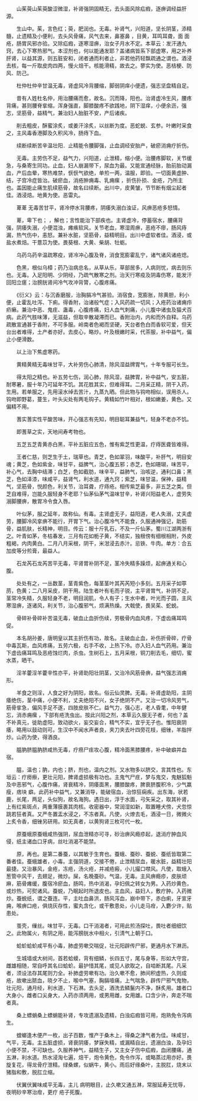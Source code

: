 <!-- { "loadSidebar": true } -->
　　山茱萸山茱萸酸涩微湿，补肾强阴固精无，去头面风除疝瘕，逐痹调经益肝源。

　　生山中。茱，言色红；萸，肥润也。无毒。补肾气，兴阳道，坚长阴茎，添精髓，止遗精及小便利，去头风骨痛，风气去来，鼻塞鼻 ，目黄，耳鸣耳聋，面 面疮，肠胃风邪亦验。又除疝瘕，逐寒湿痹，治女子月水不定。本草云：发汗通九窍，去心下寒热邪气。本涩剂也，何以能通发耶？盖诸病皆系下部虚寒，用之补养肝肾，以益其源，则五脏安和，闭者通而利者止，非若他药轻飘疏通之谓也。酒浸去核，每一斤取皮肉四两，慢火焙干。核能滑精，故去之。蓼实为使。恶桔梗、防风、防己。

　　杜仲杜仲辛甘温无毒，肾虚风冷背腰缩，脚弱阴痒小便遗，强志坚盘精自足。

　　昔有人姓杜名仲，用治腰痛而愈，故名。沉而降，阳也。治肾虚冷生风，腰疼背痛，甚则腰脊挛缩，浑身强直，脚膝酸疼不欲践地，阴下湿痒，小便余沥，强志，坚筋骨，益精气，兼治妇人胎脏不安，产后诸疾。

　　削去粗皮，酥蜜涂炙，或姜汗涂炙，以丝断为度。恶蛇蜕、玄参。叶嫩时采食之，主风毒香港脚及久积风冷，肠痔下血。

　　续断续断苦辛温壮阳．止精能令腰脚强，止血调经安胎产，破瘀消痈疗折伤。

　　无毒。主劳伤不足，益气力，兴阳道，止泄精，缩小便。治腰疼脚软，关节缓急，与桑寄生同功。止血，妇人崩漏带下，尿血为最。又能宣通经脉，胎前胎动漏血，产后血晕，寒热难禁，恹恹气欲绝，单煎一两，温服，即验。一切面黄虚肿、 结，子宫冷症皆治。破瘀血，消疮肿痈毒、乳痈瘰 ，折伤扑损、金疮，乃所主也。盖因能止痛生肌续筋骨，故名曰续断。出川中，皮黄皱，节节断有烟尘起者佳。酒浸焙。地黄为使。恶雷丸。

　　萆萆 无毒苦甘平，肾冷停水背腰疼，阴痿失溺白浊证，风痹恶疮多怒情。

　　萆，卑下也； ，解也；言性能治下部疾也。主肾虚冷，停蓄宿水，腰痛背强，阴痿失溺，小便混浊，瘫痪软风，关节老血，寒湿周痹，恶疮不瘳，肠风痔漏，热气伤中，恚怒。兼补水脏，坚筋骨，益精明目。出川中虚软者佳。酒浸，或盐水煮焙。干薏苡为使。畏葵根、大黄、柴胡、牡蛎。

　　乌药乌药辛温疏寒疫，肾冷冲心腹及脊，消食宽膨霍乱宁，诸气诸风诸疮熄。

　　色黑，根似乌樟；药乃治病总名，从草从乐，草部居多，人病则忧，病去则乐也。无毒。入足阳明、少阴经，乃疏气散寒之剂。治天行寒疫及阴毒伤寒，能发汗回阳立瘥；治膀胱肾间冷气攻冲背膂，心腹疼痛。

　　《衍义》云：与沉香磨服，治胸膈冷气甚验。消宿食，宽膨胀，除黄胆，利小便，止霍乱吐泻、下痢。得香附，治诸般气症；入风药疏一切风；入疮药治诸痈疖疥癞。兼治中恶、鬼疰、蛊毒，心腹疼痛，妇人血气刺痛，小儿腹中诸虫及猫犬百病。此药气胜味薄，无滋益，但取辛散凝滞而已。香附治内，内和而外自释。乌药疏散宣通甚于香附，不可多服。岭南者色褐而坚硬，天台者色白而香软可爱，但天台出者难得，土产者亦好。去皮心，略炒。叶及根嫩时采，代茶服，补中益气，偏止小便滑数。

　　以上治下焦虚寒药。

　　黄精黄精无毒味甘平，大补劳伤心肺清，除风湿益牌胃气，十年专服可长生。

　　得太阳之精也。补五劳七伤，润心肺，除风湿，益脾胃，补中益气，安五脏，耐寒暑，服十年乃可延年不饥。其花胜其实，但难得耳。二月采正精，阴干入药，生用。若单服之，先用滚水绰去苦汁，九蒸九晒。但此物与钩吻相似，误用杀人。钩吻即野葛，蔓生，叶头尖处有两毛钩子。黄精如竹叶相对，根如嫩姜，黄色。又偏精不用。

　　蓍实蓍实性平酸苦味，开心强志有先知，明目聪耳兼益气，轻身不老亦不饥。

　　即蓍草之实，天地间寿考物也。

　　五芝五芝青黄赤白黑，平补五脏应五色，惟有紫芝性更温，疗痔医聋皆难得。

　　王者仁慈，则芝生于土，瑞草也。青芝，色如翠羽，味酸平，补肝气，明目安魂；黄芝，色如紫金，味甘平，益脾气，治心腹五邪；赤芝，色如珊瑚，味苦平，补心气，去胸中结滞；白芝，色如截肪，味辛平，益肺气，治咳逆，通利口鼻；黑芝，色如泽漆，味咸平，益肾气，利水道，通九窍；紫芝，味甘温，保神，益精气，坚筋骨，悦颜色，利关节，治耳聋，疗痔疮。相传紫芝最多，非五芝之类。但芝自难得，岂能久服轻身不老耶？仙茅仙茅气温味甘辛，补肾兴阳益老人，虚劳失溺脚腰痹，散胃冷令食入唇。

　　叶似茅，服之延年，故称仙。有毒。主肾虚无子，益阳道，老人失溺，丈夫虚劳，腰脚冷风挛痹不能行，开胃下气。治心腹冷气不能食，久服通神强记，助筋骨，益肌肤，长精神，明目。传云：服十斤乳石，不及一斤仙茅。蜀川江湖两浙有之。叶青如茅，冬枯春发，三月有花如栀子黄，不结实，独根傍有细根相附，外皮粗褐，内肉黄白。二月八月采根，阴干，米泔浸去赤汁。忌铁、牛肉。单方：合五加皮等分煎膏，最益人。

　　石龙芮石龙芮苦平无毒，平肾胃补阴不足，茎冷失精多躁烦，起痹通关和心腹。

　　处处有之，一丛数茎，茎青紫色，每茎茎叶其芮芮短小多刻。五月采子如葶苈，色黄；二八月采皮，阴干用。陆生者叶有毛而子锐，主平肾胃气，补阴不足，茎常冷失精，久服轻身不老，明目润肌，令人有子；生水中者，叶光而子圆，主风寒湿痹，逐诸风，利关节，治心腹邪气，烦满热燥。大戟使，畏吴茱、蛇蜕。

　　骨碎补骨碎补苦温无毒，破血止血折伤续，劳极骨内血风疼，下虚齿痛耳鸣促。

　　本名胡孙姜，唐明皇以其主折伤有功，故名。主破血止血，补伤折骨碎，疗骨中毒瓦斯，血风疼痛，五劳六极，右手不收，上热下冷。亦入妇人血气药用。兼治下虚齿痛耳鸣及恶疮蚀烂肉，杀虫。生树石上，五月采根，铜刀削去毛，细切，蜜水蒸，晒干。

　　淫羊藿淫羊藿辛性亦平，补肾助阳壮阴茎，又治冷风筋骨痹，益气强志消痈形。

　　羊食之则淫，人食之好为阴阳，故名。俗云仙灵脾。无毒。补肾虚助阳，主阴痿绝伤，茎中痛，小便不利，丈夫绝阳不兴，女子绝阴不产。又治一切冷风劳气，筋骨挛急，偏风手足不遂，四肢皮肤不仁。益气力，强心志，老人昏耄，中年健忘，消赤痈瘰 ，下部有疮洗虫出。按此兴阳之剂，本草云久服无子者，何也？盖不补真元，徙助虚阳，致动欲火，妄交妄合，精气不实，宜乎无子也。惟阳衰阴痿，略用以鼓动则可。生汉中不闻水声者良，夹刀夹去叶四旁花枝，细锉，羊脂拌炒。山药为使，得酒良。

　　腽肭脐腽肭脐咸热无毒，疗痨尸疰攻心腹，精冷面黑膝腰疼，补中破癖并血宿。

　　腽，温也；肭，内也；脐，剂也，温内之剂。又水物多以脐交，言其性也。东垣云：疗痨瘵，更壮元阳，脾肾虚损极有功也。主鬼气尸疰，梦与鬼交，鬼魅狐魁及中恶邪气，心腹作痛，肾衰精冷，阴痿面黑，腰膝酸疼，脾衰脐腹积冷，少气羸瘦，痞块 癖。此药补中益气，又兼消导，能破宿血，治惊狂痫疾。出东海，状若鹿，长尾，两足，头似狗，故名海狗。遇日出，浮于水面，弓矢采之，取其补肾，上有红紫斑点，两重薄膜裹其肉核。收密器中，常润湿如新，取置睡犬傍，犬忽惊跳若狂者真。又严冬置盂水浸之，不冻者真。凡使，火燎去毛，酒浸一日，微微火上炙令香，细锉另研用。如无真者，以黄狗肾三枚可代一枚。

　　原蚕蛾原蚕蛾咸热强阴，尿血泄精亦可寻，砂治痹风瘾疹起，退消疔肿血风侵，纸主诸血口牙病，丝吐消渴不能禁。

　　原，再也。是第二番蚕，以其敏于生育也。蚕蛾、蚕砂、蚕蜕、蚕纸皆取第二番者佳。蚕蛾雄者，小毒。主强阴道，交接不倦，止泄精尿血，暖水脏，益精壮阳最捷。又治暴风，金疮，冻疮，汤火疮，并减疮瘢，小儿撮口噤风。凡使，取蛾入葱管中风干，去翅足，微炒。屎，名晚蚕砂。气温，无毒。主风痹瘾疹，皮肤顽麻，筋骨瘫缓，腹宿冷瘀血，肠鸣，热中消渴，孕妇佩之转女为男。入药炒黄色，或炒热，可熨诸风。蚕蜕，乃眠起时所退皮也。主血风，益妇人，敷疔肿。入药微炒。蚕蜕纸，谓之蚕连。平，主吐血鼻洪，肠风泻血，崩中带下，赤白痢，牙宣牙痈，喉痹口疮，俱烧灰存性，蜜丸含化，或干敷患处，小儿走马疳，入麝少许，贴患处。

　　茧壳，缫丝。味甘平，无毒。口干消渴者，可用此煎汤探吐，畏吐者细细饮之。此物属火，有阴之用，能泻膀胱水中相火，引清气上朝于口。

　　蛤蚧蛤蚧咸平有小毒，肺虚劳嗽交喘促，壮元阳辟传尸邪，更通月水下淋沥。

　　生城墙或大树间，首若蛤蟆，背有细鳞，长四五寸，尾与身等，形如大守宫，雌雄相随，常自呼其名曰蛤蚧。最护惜其尾，或见人欲取之，自啮断其尾。凡采者，须设法存其尾则力全。补肺虚劳嗽有功。治久嗽不愈，肺间积虚热，久则成疮，故嗽出脓血，晓夕不止，喉中气塞，胸膈噎痛，上气喘急，辟传尸邪气鬼物，壮元阳，通月经，利水道，下石淋。去头足，酒洗去鳞鬣内不净，酥炙用。雄者口大身小，雌者口尖身大，入药亦须两用，或男用雌，女用雄。口含少许，奔走不喘者真。

　　桑上螵蛸桑上螵蛸能补肾，专攻遗溺及遗精，白浊疝瘕皆可用，炮熟免令泻病生。

　　螳螂逢木便产一枚，出子百数，惟产于桑木上，得桑之津气者为佳。味咸甘，气平，无毒。主五脏虚损，肾衰阴痿，梦寐失精，或漏精自出，遗溺白浊，及孕妇小便不禁，不可缺也。久服养神气，益精生子，又主女子伤中疝瘕，血闭腰痛，通五淋，利水道。热水浸淘七遍，焙干，炮令黄色，免令作泻，或略蒸过用亦好。畏旋复花，得龙骨疗泄精。绿桑螺，似蜗牛，黄小。雨后好缘桑叶，主脱肛，烧末以猪脂和敷，脱肛立缩。

　　伏翼伏翼味咸平无毒，主儿 病明眼目，止久嗽又通五淋，常服延寿无忧辱，夜明砂辛寒治疳，更疗 疮子死腹。

